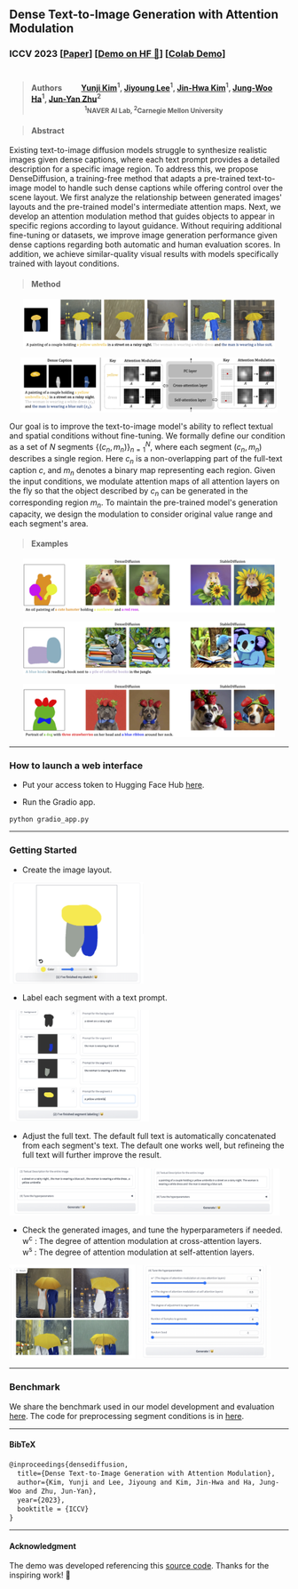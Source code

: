 ## Dense Text-to-Image Generation with Attention Modulation
### ICCV 2023 [[Paper](https://arxiv.org/abs/2308.12964)] [[Demo on HF 🤗](https://huggingface.co/spaces/naver-ai/DenseDiffusion)] [[Colab Demo](https://github.com/XandrChris/DenseDiffusionColab)] <br> <br>
> #### Authors &emsp;&emsp; [Yunji Kim](https://github.com/YunjiKim)<sup>1</sup>, [Jiyoung Lee](https://lee-jiyoung.github.io)<sup>1</sup>, [Jin-Hwa Kim](http://wityworks.com/)<sup>1</sup>, [Jung-Woo Ha](https://github.com/jungwoo-ha)<sup>1</sup>, [Jun-Yan Zhu](https://www.cs.cmu.edu/~junyanz/)<sup>2</sup> <br> <sub> &emsp;&emsp;&emsp;&emsp;&emsp;&emsp;&emsp;&emsp; <sup>1</sup>NAVER AI Lab, <sup>2</sup>Carnegie Mellon University </sub>

> #### Abstract
Existing text-to-image diffusion models struggle to synthesize realistic images given dense captions, where each text prompt provides a detailed description for a specific image region.
To address this, we propose DenseDiffusion, a training-free method that adapts a pre-trained text-to-image model to handle such dense captions while offering control over the scene layout.
We first analyze the relationship between generated images' layouts and the pre-trained model's intermediate attention maps.
Next,  we develop an attention modulation method that guides objects to appear in specific regions according to layout guidance.
Without requiring additional fine-tuning or datasets, we improve image generation performance given dense captions regarding both automatic and human evaluation scores.
In addition, we achieve similar-quality visual results with models specifically trained with layout conditions.


> #### Method
<p align="center">
  <img src="./figures/sample.png" width="90%" title="results"></img>
</p>
<p align="center">
  <img src="./figures/method.png" width="92%" title="method"></img>
</p>

Our goal is to improve the text-to-image model's ability to reflect textual and spatial conditions without fine-tuning.
We formally define our condition as a set of $N$ segments ${\lbrace(c_{n},m_{n})\rbrace}^{N}_{n=1}$, where each segment $(c_n,m_n)$ describes a single region.
Here $c_n$ is a non-overlapping part of the full-text caption $c$, and $m_n$ denotes a binary map representing each region. Given the input conditions, we modulate attention maps of all attention layers on the fly so that the object described by $c_n$ can be generated in the corresponding region $m_n$.
To maintain the pre-trained model's generation capacity, we design the modulation to consider original value range and each segment's area.


> #### Examples

<p align="center">
  <img src="./figures/example_0.png" width="90%"></img>
</p>

<p align="center">
  <img src="./figures/example_1.png" width="90%"></img>
</p>

<p align="center">
  <img src="./figures/example_2.png" width="90%"></img>
</p>


----

### How to launch a web interface

- Put your access token to Hugging Face Hub [here](./gradio_app.py#L77).

- Run the Gradio app.
```
python gradio_app.py
```


----


### Getting Started

- Create the image layout.
<p align="left">
  <img src="./figures/step1.png" width="48%" title="step1"></img>
</p>

- Label each segment with a text prompt.
<p align="left">
  <img src="./figures/step2.png" width="50%" title="step2"></img>
</p>

- Adjust the full text. The default full text is automatically concatenated from each segment's text.  The default one works well, but refineing the full text will further improve the result.
<p align="left">
  <img src="./figures/step3.png" width="48%" title="step3"/>  <img src="./figures/step3_.png" width="48%" title="step3_"/>
</p>

- Check the generated images, and tune the hyperparameters if needed.<br>
  w<sup>c</sup> : The degree of attention modulation at cross-attention layers. <br>
  w<sup>s</sup> : The degree of attention modulation at self-attention layers. <br>

<p align="left">
  <img src="./figures/step4.png" width="45%" title="step4"/>  <img src="./figures/step4_.png" width="48%" title="step4_"/>
</p>

----


### Benchmark

We share the benchmark used in our model development and evaluation [here](./dataset).
The code for preprocessing segment conditions is in [here](./inference.ipynb).

---

#### BibTeX
```
@inproceedings{densediffusion,
  title={Dense Text-to-Image Generation with Attention Modulation},
  author={Kim, Yunji and Lee, Jiyoung and Kim, Jin-Hwa and Ha, Jung-Woo and Zhu, Jun-Yan},
  year={2023},
  booktitle = {ICCV}
}
```

---

#### Acknowledgment
The demo was developed referencing this [source code](https://huggingface.co/spaces/weizmannscience/multidiffusion-region-based). Thanks for the inspiring work! 🙏 

